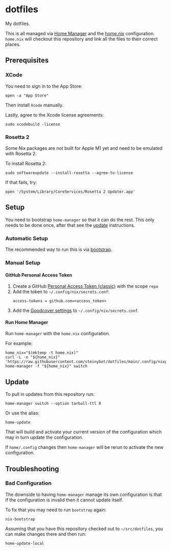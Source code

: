# dotfiles

My dotfiles.

This is all managed via [Home Manager] and the [home.nix] configuration. `home.nix` will checkout this repository and
link all the files to their correct places.

## Prerequisites

### XCode

You need to sign in to the App Store:

```shell
open -a "App Store"
```

Then install `Xcode` manually.

Lastly, agree to the Xcode license agreements:

```shell
sudo xcodebuild -license
```

### Rosetta 2

Some Nix packages are not built for Apple M1 yet and need to be emulated with Rosetta 2.

To install Rosetta 2:

```shell
sudo softwareupdate --install-rosetta --agree-to-license
```

If that fails, try:

```shell
open '/System/Library/CoreServices/Rosetta 2 Updater.app'
```

## Setup

You need to bootstrap `home-manager` so that it can do the rest. This only needs to be done once, after that see the
[update](#update) instructions.

### Automatic Setup

The recommended way to run this is via [bootstrap].

### Manual Setup

#### GitHub Personal Access Token

1. Create a GitHub [Personal Access Token (classic)] with the scope `repo`
2. Add the token to `~/.config/nix/secrets.conf`:
   ```
   access-tokens = github.com=<access_token>
   ```
3. Add the [Goodcover settings] to `~/.config/nix/secrets.conf`.

#### Run Home Manager

Run `home-manager` with the `home.nix` configuration.

For example:

```shell
home_nix="$(mktemp -t home.nix)"
curl -L -o "${home_nix}" 'https://raw.githubusercontent.com/steinybot/dotfiles/main/.config/nixpkgs/home.nix'
home-manager -f "${home_nix}" switch
```

## Update

To pull in updates from this repository run:

```shell
home-manager switch --option tarball-ttl 0
```

Or use the alias:

```shell
home-update
```

That will build and activate your current version of the configuration which may in turn update the configuration.

If `home/.config` changes then `home-manager` will be rerun to activate the new configuration.

## Troubleshooting

### Bad Configuration

The downside to having `home-manager` manage its own configuration is that if the configuration is invalid then it
cannot update itself.

To fix that you may need to run `bootstrap` again:

```shell
nix-bootstrap
```

Assuming that you have this repository checked out to `~/src/dotfiles`, you can make changes there and then run:

```shell
home-update-local
```

[bootstrap]: https://github.com/steinybot/bootstrap
[goodcover settings]: https://github.com/goodcover/gc-nix#add-settings-to-use-our-cache
[home.nix]: home/.config/nixpkgs/home.nix
[home manager]: https://github.com/nix-community/home-manager
[personal access token (classic)]: https://docs.github.com/en/authentication/keeping-your-account-and-data-secure/creating-a-personal-access-token#creating-a-personal-access-token-classic
